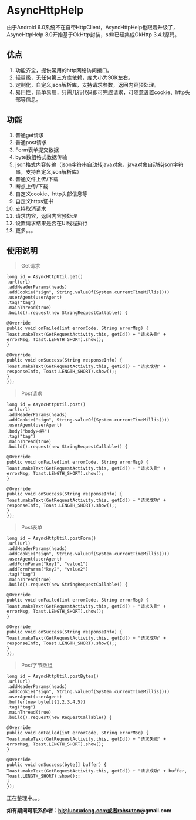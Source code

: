 # AsyncHttpHelp #

由于Android 6.0系统不在自带HttpClient，AsyncHttpHelp也跟着升级了，AsyncHttpHelp 3.0开始基于OkHttp封装，sdk已经集成OkHttp 3.4.1源码。

## 优点 ##
1. 功能齐全，提供常用的http网络访问接口。
2. 轻量级，无任何第三方库依赖，库大小为90K左右。
3. 定制化，自定义json解析库，支持请求参数，返回内容预处理。
4. 易用性，简单易用，只需几行代码即可完成请求，可随意设置cookie、http头部等信息。

## 功能 ##
1. 普通get请求
2. 普通post请求
3. Form表单提交数据
4. byte数组格式数据传输
5. json格式内容传输（json字符串自动转java对象，java对象自动转json字符串，支持自定义json解析库）
6. 普通文件上传/下载
7. 断点上传/下载
8. 自定义cookie、http头部信息等
9. 自定义https证书
10. 支持取消请求
11. 请求内容，返回内容预处理
12. 设置请求结果是否在UI线程执行
13. 更多。。。

## 使用说明 ##

> Get请求
    
    long id = AsyncHttpUtil.get()
    .url(url)
    .addHeaderParams(heads)
    .addCookie("sign", String.valueOf(System.currentTimeMillis()))
    .userAgent(userAgent)
    .tag("tag")
    .mainThread(true)
    .build().request(new StringRequestCallable() {

    @Override
    public void onFailed(int errorCode, String errorMsg) {
    Toast.makeText(GetRequestActivity.this, getId() + "请求失败" + errorMsg, Toast.LENGTH_SHORT).show();
    }
    
    @Override
    public void onSuccess(String responseInfo) {
    Toast.makeText(GetRequestActivity.this, getId() + "请求成功" + responseInfo, Toast.LENGTH_SHORT).show();;
    }
    });

> Post请求

    long id = AsyncHttpUtil.post()
    .url(url)
    .addHeaderParams(heads)
    .addCookie("sign", String.valueOf(System.currentTimeMillis()))
    .userAgent(userAgent)
    .body("body内容")
    .tag("tag")
    .mainThread(true)
    .build().request(new StringRequestCallable() {
    
    @Override
    public void onFailed(int errorCode, String errorMsg) {
    Toast.makeText(GetRequestActivity.this, getId() + "请求失败" + errorMsg, Toast.LENGTH_SHORT).show();
    }
    
    @Override
    public void onSuccess(String responseInfo) {
    Toast.makeText(GetRequestActivity.this, getId() + "请求成功" + responseInfo, Toast.LENGTH_SHORT).show();;
    }
    });

> Post表单

    long id = AsyncHttpUtil.postForm()
    .url(url)
    .addHeaderParams(heads)
    .addCookie("sign", String.valueOf(System.currentTimeMillis()))
    .userAgent(userAgent)
    .addFormParam("key1", "value1")
    .addFormParam("key2", "value2")
    .tag("tag")
    .mainThread(true)
    .build().request(new StringRequestCallable() {

    @Override
    public void onFailed(int errorCode, String errorMsg) {
    Toast.makeText(GetRequestActivity.this, getId() + "请求失败" + errorMsg, Toast.LENGTH_SHORT).show();
    }
    
    @Override
    public void onSuccess(String responseInfo) {
    Toast.makeText(GetRequestActivity.this, getId() + "请求成功" + responseInfo, Toast.LENGTH_SHORT).show();;
    }
    });

> Post字节数组

    long id = AsyncHttpUtil.postBytes()
    .url(url)
    .addHeaderParams(heads)
    .addCookie("sign", String.valueOf(System.currentTimeMillis()))
    .userAgent(userAgent)
    .buffer(new byte[]{1,2,3,4,5})
    .tag("tag")
    .mainThread(true)
    .build().request(new RequestCallable() {

    @Override
    public void onFailed(int errorCode, String errorMsg) {
    Toast.makeText(GetRequestActivity.this, getId() + "请求失败" + errorMsg, Toast.LENGTH_SHORT).show();
    }
    
    @Override
    public void onSuccess(byte[] buffer) {
    Toast.makeText(GetRequestActivity.this, getId() + "请求成功" + buffer, Toast.LENGTH_SHORT).show();;
    }
    });


正在整理中。。。

**如有疑问可联系作者：hi@luoxudong.com或者rohsuton@gmail.com**